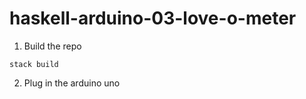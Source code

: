 # haskell-arduino-03-love-o-meter

1) Build the repo
```
stack build
```

2) Plug in the arduino uno


